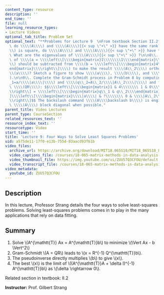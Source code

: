 ```yaml
---
content_type: resource
description: ''
end_time: ''
file: null
learning_resource_types:
- Lecture Videos
optional_tab_title: Problem Set
optional_text: "**Problems for Lecture 9  \nFrom textbook Section II.2**\n\n2\\. Why\
  \ do \\\\(A\\\\) and \\\\(A\\\\){{< sup \"+\" >}} have the same rank? If \\\\(A\\\
  \\) is square, do \\\\(A\\\\) and \\\\(A\\\\){{< sup \"+\" >}} have the same eigenvectors?\
  \ What are the eigenvalues of \\\\(A\\\\){{< sup \"+\" >}} ?\n\n8\\. What multiple\
  \ of \\\\(a = \\\\left\\[\\\\begin{matrix}1\\\\\\\\1\\\\end{matrix}\\\\right\\]\\\
  \\) should be subtracted from \\\\(b = \\\\left\\[\\\\begin{matrix}4\\\\\\\\0\\\\\
  end{matrix}\\\\right\\]\\\\) to make the result \\\\(A\\_2\\\\) orthogonal to \\\
  \\(a\\\\)? Sketch a figure to show \\\\(a\\\\), \\\\(b\\\\), and \\\\(A\\_2\\\\\
  ).\n\n9\\. Complete the Gram-Schmidt process in Problem 8 by computing \\\\(q\\\
  _1=a/\\\\|a\\\\|\\\\) and \\\\(q\\_2=A\\_2/\\\\|A\\_2\\\\|\\\\) and factoring into\
  \ \\\\(QR\\\\): $$\\\\left\\[\\\\begin{matrix}1 & 4\\\\\\\\ 1 & 0\\\\end{matrix}\\\
  \\right\\] = \\\\left\\[\\\\begin{matrix}q\\_1 & q\\_2\\\\end{matrix}\\\\right\\\
  ]\\\\left\\[\\\\begin{matrix}\\\\|a\\\\| & ?\\\\\\\\ 0 & \\\\|A\\_2\\\\|\\\\end{matrix}\\\
  \\right\\]$$ The backslash command \\\\(A\\\\backslash b\\\\) is engineered to make\
  \ \\\\(A\\\\) block diagonal when possible."
parent_title: Video Lectures
parent_type: CourseSection
related_resources_text: ''
resource_index_text: ''
resourcetype: Video
start_time: ''
title: 'Lecture 9: Four Ways to Solve Least Squares Problems'
uid: a575de11-17f0-e13b-755d-03aacd93f61b
video_files:
  archive_url: https://archive.org/download/MIT18.065S18/MIT18_065S18_Lecture09_300k.mp4
  video_captions_file: /courses/18-065-matrix-methods-in-data-analysis-signal-processing-and-machine-learning-spring-2018/c2eda44f0af850fabfe3caac68f26722_ZUU57Q3CFOU.vtt
  video_thumbnail_file: https://img.youtube.com/vi/ZUU57Q3CFOU/default.jpg
  video_transcript_file: /courses/18-065-matrix-methods-in-data-analysis-signal-processing-and-machine-learning-spring-2018/a54e21fb9376e6aec61e02d0127f41ab_ZUU57Q3CFOU.pdf
video_metadata:
  youtube_id: ZUU57Q3CFOU
---
```


Description
-----------

In this lecture, Professor Strang details the four ways to solve least-squares problems. Solving least-squares problems comes in to play in the many applications that rely on data fitting.

Summary
-------

1.  Solve \\(A^{\\mathtt{T}} Ax = A^{\\mathtt{T}}b\\) to minimize \\(\\Vert Ax - b \\Vert^2\\)
2.  Gram-Schmidt \\(A = QR\\) leads to \\(x = R^{-1} Q^{\\mathtt{T}}b\\).
3.  The pseudoinverse directly multiplies \\(b\\) to give \\(x\\).
4.  The best \\(x\\) is the limit of \\((A^{\\mathtt{T}}A + \\delta I)^{-1} A^{\\mathtt{T}}b\\) as \\(\\delta \\rightarrow 0\\).

Related section in textbook: II.2

**Instructor:** Prof. Gilbert Strang